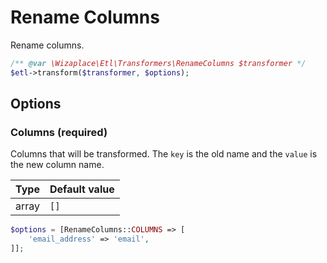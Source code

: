 # Rename Columns

Rename columns.

```php
/** @var \Wizaplace\Etl\Transformers\RenameColumns $transformer */
$etl->transform($transformer, $options);
```


## Options

### Columns (required)
Columns that will be transformed. The `key` is the old name and the `value` is the new column name.

| Type | Default value |
|----- | ------------- |
| array | `[]` |

```php
$options = [RenameColumns::COLUMNS => [
    'email_address' => 'email',
]];
```
